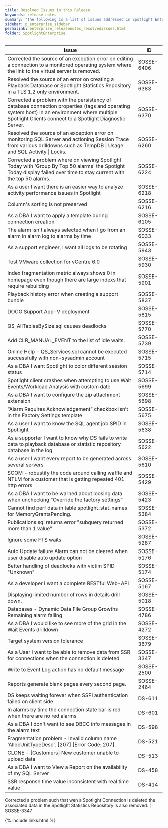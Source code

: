 ```yaml
---
title: Resolved Issues in this Release
keywords: release notes
summary: "The following is a list of issues addressed in Spotlight Enterprise 12.0"
sidebar: p_enterprise_sidebar
permalink: enterprise_releasenotes_resolvedissues.html
folder: SpotlightEnterprise
---
```



Issue | ID
------|---
Corrected the source of an exception error on editing a connection to a monitored operating system where the link to the virtual server is removed. | SOSSE-6406
Resolved the source of an error on creating a Playback Database or Spotlight Statistics Repository in a TLS 1.2 only environment. | SOSSE-6383
Corrected a problem with the persistency of database connection properties (tags and operating system host) in an environment where multiple Spotlight Clients connect to a Spotlight Diagnostic Server. | SOSSE-6370
Resolved the source of an exception error on monitoring SQL Server and actioning Session Trace from various drilldowns such as TempDB \| Usage and SQL Activity \| Locks. | SOSSE-6260
Corrected a problem where on viewing Spotlight Today with 'Group By Top 50 alarms' the Spotlght Today display failed over time to stay current with the top 50 alarms. | SOSSE-6224
As a user I want there is an easier way to analyze activity performance issues in Spotlight | SOSSE-6218
Column's sorting is not preserved | SOSSE-6216
As a DBA I want to apply a template during connection creation | SOSSE-6105
The alarm isn't always selected when I go from an alarm in alarm log to alarms by time | SOSSE-6033
As a support engineer, I want all logs to be rotating | SOSSE-5943
Test VMware collection for vCentre 6.0 | SOSSE-5930
Index fragmentation metric always shows 0 in homepage even though there are large indexs that require rebuilding | SOSSE-5901
Playback history error when creating a support bundle | SOSSE-5837
DOCO Support App-V deployment | SOSSE-5815
QS_AllTablesBySize.sql causes deadlocks | SOSSE-5770
Add CLR_MANUAL_EVENT to the list of idle waits. | SOSSE-5739
Online Help - QS_Services.sql cannot be executed successfully with non-sysadmin account | SOSSE-5715
As a DBA I want Spotlight to color different session status | SOSSE-5714
Spotlight client crashes when attempting to use Wait Events/Workload Analysis with custom date | SOSSE-5699
As a DBA I want to configure the zip attachment extension | SOSSE-5698
“Alarm Requires Acknowledgement” checkbox isn’t in the Factory Settings template | SOSSE-5675
As a user I want to know the SQL agent job SPID in Spotlight | SOSSE-5638
As a supporter I want to know why DS fails to write data to playback database or statistic repository database in the log | SOSSE-5622
As a user I want every report to be generated across several servers | SOSSE-5610
SCOM - robustify the code around calling waffle and NTLM for a customer that is getting repeated 401 http errors | SOSSE-5429
As a DBA I want to be warned about loosing data when unchecking "Override the factory settings" | SOSSE-5423
Cannot find perf data in table spotlight_stat_names for MemoryGrantsPending. | SOSSE-5384
Publications.sql returns error "subquery returned more than 1 value" | SOSSE-5372
Ignore some FTS waits | SOSSE-5287
Auto Update failure Alarm can not be cleared when user disable auto update option | SOSSE-5176
Better handling of deadlocks with victim SPID "Unknown" | SOSSE-5174
As a developer I want a complete RESTful Web-API | SOSSE-5167
Displaying limited number of rows in details drill down. | SOSSE-5018
Databases - Dynamic Data File Group Growths Remaining alarm failing | SOSSE-4786
As a DBA I would like to see more of the grid in the Wait Events drilldown | SOSSE-4272
Target system version tolerance | SOSSE-3679
As a User I want to be able to remove data from SSR for connections when the connection is deleted | SOSSE-3347
Write to Event Log action has no default message | SOSSE-2500
Reports generate blank pages every second page. | SOSSE-2464
DS keeps waiting forever when SSPI authentication failed on client side | DS-611
In alarms by time the connection state bar is red when there are no red alarms | DS-601
As a DBA I don't want to see DBCC info messages in the alarm text | DS-598
Fragmentation problem - Invalid column name 'AllocUnitTypeDesc'. [207] [Error Code: 207]. | DS-521
CLONE - [Customers] New customer unable to upload data | DS-513
As a DBA I want to View a Report on the availability of my SQL Server | DS-458
SSR response time value inconsistent with real time value | DS-414


Corrected a problem such that wen a Spotlight Connection is deleted the associated data in the Spotlight Statistics Repository is also removed. | SOSSE-3347







{% include links.html %}
